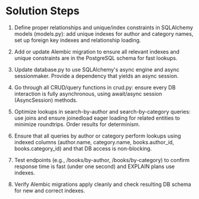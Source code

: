 # Solution Steps

1. Define proper relationships and unique/index constraints in SQLAlchemy models (models.py): add unique indexes for author and category names, set up foreign key indexes and relationship loading.

2. Add or update Alembic migration to ensure all relevant indexes and unique constraints are in the PostgreSQL schema for fast lookups.

3. Update database.py to use SQLAlchemy's async engine and async sessionmaker. Provide a dependency that yields an async session.

4. Go through all CRUD/query functions in crud.py: ensure every DB interaction is fully asynchronous, using await/async session (AsyncSession) methods.

5. Optimize lookups in search-by-author and search-by-category queries: use joins and ensure joinedload eager loading for related entities to minimize roundtrips. Order results for determinism.

6. Ensure that all queries by author or category perform lookups using indexed columns (author.name, category.name, books.author_id, books.category_id) and that DB access is non-blocking.

7. Test endpoints (e.g., /books/by-author, /books/by-category) to confirm response time is fast (under one second) and EXPLAIN plans use indexes.

8. Verify Alembic migrations apply cleanly and check resulting DB schema for new and correct indexes.

